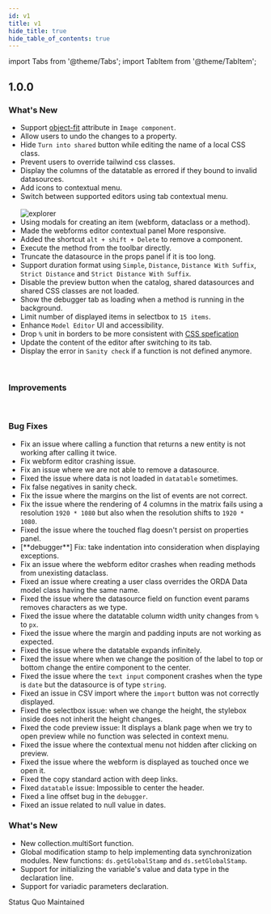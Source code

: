 ```yaml
---
id: v1
title: v1
hide_title: true
hide_table_of_contents: true
---
```

import Tabs from '@theme/Tabs';
import TabItem from '@theme/TabItem';

## 1.0.0

<Tabs groupId="version" className="qodly-tabs">
    <TabItem value="Studio">
        <h3> What's New </h3>
        <ul>
			<li>Support <a href="https://developer.mozilla.org/en-US/docs/Web/CSS/object-fit">object-fit</a> attribute in <code>Image component</code>.</li>
			<li>Allow users to undo the changes to a property.</li>
            <li>Hide <code>Turn into shared</code> button while editing the name of a local CSS class.</li>
            <li>Prevent users to override tailwind css classes.</li>
            <li>Display the columns of the datatable as errored if they bound to invalid datasources.</li>
            <li>Add icons to contextual menu.</li>
            <li>Switch between supported editors using tab contextual menu.</li> <br/>
                <img alt="explorer" src="https://static.4d-ps.com/assets/1.0.0-rc.26/tabs.png" style={{borderRadius: '6px'}} />
            <li>Using modals for creating an item (webform, dataclass or a method).</li>
            <li>Made the webforms editor contextual panel More responsive.</li>
            <li>Added the shortcut <code>alt + shift + Delete</code> to remove a component.</li>
            <li>Execute the method from the toolbar directly.</li>
            <li>Truncate the datasource in the props panel if it is too long.</li>
            <li>Support duration format using <code>Simple</code>, <code>Distance</code>, <code>Distance With Suffix</code>, <code>Strict Distance</code> and <code>Strict Distance With Suffix</code>.</li>
            <li>Disable the preview button when the catalog, shared datasources and shared CSS classes are not loaded.</li>
            <li>Show the debugger tab as loading when a method is running in the background.</li>
            <li>Limit number of displayed items in selectbox to <code>15 items</code>.</li>
            <li>Enhance <code>Model Editor</code> UI and accessibility.</li>
            <li>Drop <code>%</code> unit in borders to be more consistent with <a href="https://www.w3.org/TR/CSS2/box.html#border-width-properties">CSS spefication</a></li>
            <li>Update the content of the editor after switching to its tab.</li>
            <li>Display the error in <code>Sanity check</code> if a function is not defined anymore.</li>
		</ul>
        <br/>
        <h3> Improvements </h3>
        <br/>
        <h3> Bug Fixes </h3>
        <ul>
            <li>Fix an issue where calling a function that returns a new entity is not working after calling it twice.</li>
            <li>Fix webform editor crashing issue.</li>
            <li>Fix an issue where we are not able to remove a datasource.</li>
            <li>Fixed the issue where data is not loaded in <code>datatable</code> sometimes.</li>
            <li>Fix false negatives in sanity check.</li>
            <li>Fix the issue where the margins on the list of events are not correct.</li>
            <li>Fix the issue where the rendering of 4 columns in the matrix fails using a resolution <code>1920 * 1080</code> but also when the resolution shifts to <code>1920 * 1080</code>.</li>
            <li>Fixed the issue where the touched flag doesn't persist on properties panel.</li>
            <li>[**debugger**] Fix: take indentation into consideration when displaying exceptions.</li>
            <li>Fix an issue where the webform editor crashes when reading methods from unexisting dataclass.</li>
            <li>Fixed an issue where creating a user class overrides the ORDA Data model class having the same name.</li>
            <li>Fixed the issue where the datasource field on function event params removes characters as we type.</li>
            <li>Fixed the issue where the datatable column width unity changes from <code>%</code> to <code>px</code>.</li>
            <li>Fixed the issue where the margin and padding inputs are not working as expected.</li>
            <li>Fixed the issue where the datatable expands infinitely.</li>
            <li>Fixed the issue where when we change the position of the label to top or bottom change the entire component to the center.</li>
            <li>Fixed the issue where the <code>text input</code> component crashes when the type is <code>date</code> but the datasource is of type <code>string</code>.</li>
            <li>Fixed an issue in CSV import where the <code>import</code> button was not correctly displayed.</li>
            <li>Fixed the selectbox issue: when we change the height, the stylebox inside does not inherit the height changes.</li>
            <li>Fixed the code preview issue: It displays a blank page when we try to open preview while no function was selected in context menu.</li>
            <li>Fixed the issue where the contextual menu not hidden after clicking on preview.</li>
            <li>Fixed the issue where the webform is displayed as touched once we open it.</li>
            <li>Fixed the copy standard action with deep links.</li>
            <li>Fixed <code>datatable</code> issue: Impossible to center the header.</li>
            <li>Fixed a line offset bug in the <code>debugger</code>.</li>
            <li>Fixed an issue related to null value in dates.</li>
        </ul>
    </TabItem>
    <TabItem value="Server">
        <h3> What's New </h3>
        <ul>
            <li>New collection.multiSort function.</li>
            <li>Global modification stamp to help implementing data synchronization modules. New functions: <code>ds.getGlobalStamp</code> and <code>ds.setGlobalStamp</code>.</li>
            <li>Support for initializing the variable's value and data type in the declaration line.</li>
            <li>Support for variadic parameters declaration.</li>
		</ul>
    </TabItem>
    <TabItem value="Cloud">
        Status Quo Maintained 
    </TabItem>
</Tabs>
